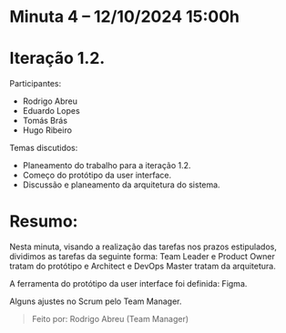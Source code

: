 # Minuta 4 – 12/10/2024 15:00h 

 

# Iteração 1.2. 
 

Participantes: 

- Rodrigo Abreu 
- Eduardo Lopes 
- Tomás Brás 
- Hugo Ribeiro 

 

Temas discutidos: 

- Planeamento do trabalho para a iteração 1.2. 
- Começo do protótipo da user interface. 
- Discussão e planeamento da arquitetura do sistema. 
 

# Resumo: 

 Nesta minuta, visando a realização das tarefas nos prazos estipulados, dividimos as tarefas da seguinte forma: Team Leader e Product Owner tratam do protótipo e Architect e DevOps Master tratam da arquitetura.

 A ferramenta do protótipo da user interface foi definida: Figma. 

 Alguns ajustes no Scrum pelo Team Manager. 

 

 

> Feito por: Rodrigo Abreu (Team Manager) 

